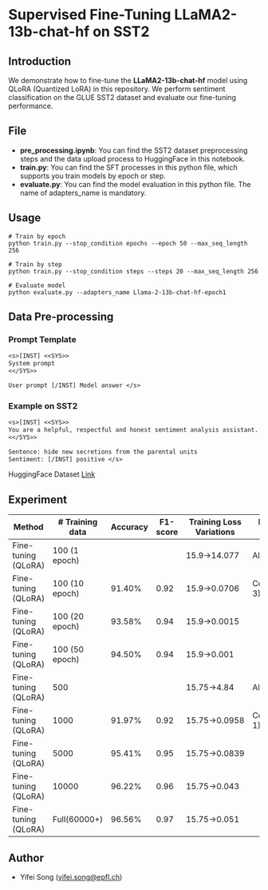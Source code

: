 # Supervised Fine-Tuning LLaMA2-13b-chat-hf on SST2

## Introduction

We demonstrate how to fine-tune the **LLaMA2-13b-chat-hf** model using QLoRA (Quantized LoRA) in this repository. We perform sentiment classification on the GLUE SST2 dataset and evaluate our fine-tuning performance.



## File

- **pre_processing.ipynb**: You can find the SST2 dataset preprocessing steps and the data upload process to HuggingFace in this notebook.
- **train.py**: You can find the SFT processes in this python file, which supports you train models by epoch or step.
- **evaluate.py**: You can find the model evaluation in this python file. The name of adapters_name is mandatory.

## Usage

```shell
# Train by epoch
python train.py --stop_condition epochs --epoch 50 --max_seq_length 256

# Train by step 
python train.py --stop_condition steps --steps 20 --max_seq_length 256

# Evaluate model
python evaluate.py --adapters_name Llama-2-13b-chat-hf-epoch1

```



## Data Pre-processing

### Prompt Template

```tex
<s>[INST] <<SYS>>
System prompt
<</SYS>>

User prompt [/INST] Model answer </s>
```

### Example on SST2

```tex
<s>[INST] <<SYS>>
You are a helpful, respectful and honest sentiment analysis assistant. And you are supposed to classify the sentiment of the sentence into one of the following categories: 'positive' or 'negative'.
<</SYS>>

Sentence: hide new secretions from the parental units 
Sentiment: [/INST] positive </s>
```

HuggingFace Dataset [Link](https://huggingface.co/datasets/OneFly7/llama2-SST2-SFT-with-system-prompt/viewer/default/train?row=27)

## Experiment

| Method              | # Training data | Accuracy | F1-score | Training Loss Variations | Irregular Output  |
| ------------------- | --------------- | -------- | -------- | ------------------------ | ----------------- |
| Fine-tuning (QLoRA) | 100 (1 epoch)   |          |          | 15.9→14.077              | All               |
| Fine-tuning (QLoRA) | 100 (10 epoch)  | 91.40%   | 0.92     | 15.9→0.0706              | Counter({'i': 3}) |
| Fine-tuning (QLoRA) | 100 (20 epoch)  | 93.58%   | 0.94     | 15.9→0.0015              |                   |
| Fine-tuning (QLoRA) | 100 (50 epoch)  | 94.50%   | 0.94     | 15.9→0.001               |                   |
| Fine-tuning (QLoRA) | 500             |          |          | 15.75→4.84               | All               |
| Fine-tuning (QLoRA) | 1000            | 91.97%   | 0.92     | 15.75→0.0958             | Counter({'i': 1}) |
| Fine-tuning (QLoRA) | 5000            | 95.41%   | 0.95     | 15.75→0.0839             |                   |
| Fine-tuning (QLoRA) | 10000           | 96.22%   | 0.96     | 15.75→0.043              |                   |
| Fine-tuning (QLoRA) | Full(60000+)    | 96.56%   | 0.97     | 15.75→0.051              |                   |



## Author

- Yifei Song (yifei.song@epfl.ch)
